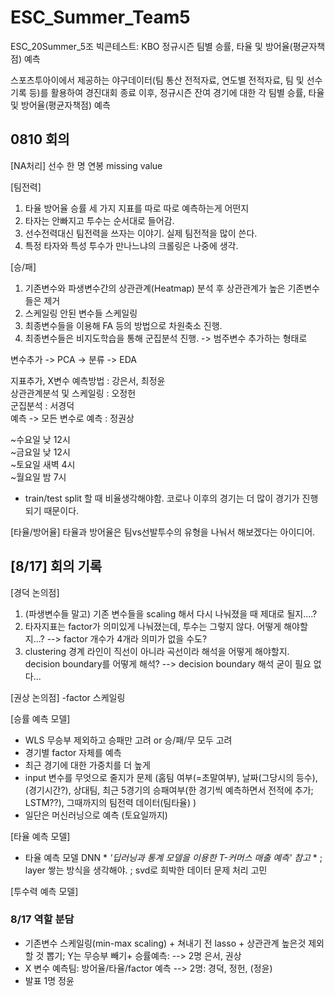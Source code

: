 # ESC_Summer_Team5
ESC_20Summer_5조
빅콘테스트: KBO 정규시즌 팀별 승률, 타율 및 방어율(평균자책점) 예측

 스포츠투아이에서 제공하는 야구데이터(팀 통산 전적자료, 연도별 전적자료, 팀 및 선수 기록 등)를 활용하여 경진대회 종료 이후, 정규시즌 잔여 경기에 대한 각 팀별 승률, 타율 및 방어율(평균자책점) 예측

## 0810 회의

[NA처리]
선수 한 명 연봉 missing value

[팀전력]
1) 타율 방어율 승률 세 가지 지표를 따로 따로 예측하는게 어떤지
2) 타자는 안빠지고 투수는 순서대로 들어감.
3) 선수전력대신 팀전력을 쓰자는 이야기. 실제 팀전적을 많이 쓴다.
4) 특정 타자와 특성 투수가 만나느냐의 크롤링은 나중에 생각.

[승/패]
1) 기존변수와 파생변수간의 상관관계(Heatmap) 분석 후 상관관계가 높은 기존변수들은 제거 
2) 스케일링 안된 변수들 스케일링
3) 최종변수들을 이용해 FA 등의 방법으로 차원축소 진행.
4) 최종변수들은 비지도학습을 통해 군집분석 진행. -> 범주변수 추가하는 형태로

변수추가 -> PCA -> 분류 -> EDA

지표추가, X변수 예측방법 : 강은서, 최정윤 <br>
상관관계분석 및 스케일링 : 오정헌 <br>
군집분석 : 서경덕 <br>
예측 -> 모든 변수로 예측 : 정권상

~수요일 낮 12시 <br>
~금요일 낮 12시 <br>
~토요일 새벽 4시 <br>
~월요일 밤 7시

* train/test split 할 때 비율생각해야함. 코로나 이후의 경기는 더 많이 경기가 진행되기 때문이다.

[타율/방어율]
타율과 방어율은 팀vs선발투수의 유형을 나눠서 해보겠다는 아이디어.




## [8/17] 회의 기록

[경덕 논의점]
1) (파생변수들 말고) 기존 변수들을  scaling 해서 다시 나눠졌을 때 제대로 될지....?
2) 타자지표는 factor가 의미있게 나눠졌는데, 투수는 그렇지 않다. 어떻게 해야할지...?
 --> factor 개수가 4개라 의미가 없을 수도? 
3) clustering 경계 라인이 직선이 아니라 곡선이라 해석을 어떻게 해야할지. decision boundary를 어떻게 해석?
 --> decision boundary 해석 굳이 필요 없다...
  
[권상 논의점]
-factor 스케일링

[승률 예측 모델] 
- WLS 무승부 제외하고 승패만 고려 or 승/패/무 모두 고려
- 경기별 factor 자체를 예측
- 최근 경기에 대한 가중치를 더 높게
- input 변수를 무엇으로 줄지가 문제 
   (홈팀 여부(=초말여부), 날짜(그당시의 등수), (경기시간?), 상대팀, 최근 5경기의 승패여부(한 경기씩 예측하면서 전적에 추가; LSTM??), 그때까지의 팀전력 데이터(팀타율) )
- 일단은 머신러닝으로 예측 (토요일까지)

[타율 예측 모델]
- 타율 예측 모델 DNN  * *'딥러닝과 통계 모델을 이용한 T-커머스 매출 예측' 참고* *
  ; layer 쌓는 방식을 생각해야.
  ; svd로 희박한 데이터 문제 처리 고민  
   
  
[투수력 예측 모델] 



### 8/17 역할 분담
- 기존변수 스케일링(min-max scaling) + 쳐내기 전 lasso +  상관관계 높은것 제외할 것 뽑기; Y는 무승부 빼기+ 승률예측: 
 --> 2명 은서, 권상
- X 변수 예측팀: 방어율/타율/factor 예측 
 --> 2명: 경덕, 정헌, (정윤)
- 발표 1명 정윤

